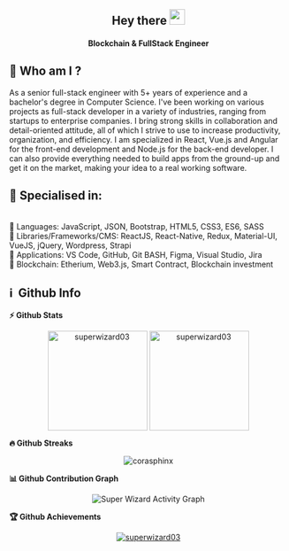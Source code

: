 <h2 align="center">
  Hey there <img src="https://media.giphy.com/media/hvRJCLFzcasrR4ia7z/giphy.gif" width="28">
</h2>

<h4 align='center'>
  Blockchain & FullStack Engineer 
</h4>


## 👩  Who am I ?
<p>
As a senior full-stack engineer with 5+ years of experience and a bachelor's degree in Computer Science.
I've been working on various projects as full-stack developer in a variety of industries, ranging from startups to enterprise companies.
I bring strong skills in collaboration and detail-oriented attitude, all of which I strive to use to increase productivity, organization, and efficiency. I am specialized in React, Vue.js and Angular for the front-end development and Node.js for the back-end developer.
I can also provide everything needed to build apps from the ground-up and get it on the market, making your idea to a real working software.
</p>

<h2>🥇 Specialised in:</h2>
<br>🔸 Languages: JavaScript, JSON, Bootstrap, HTML5, CSS3, ES6, SASS
<br>🔸 Libraries/Frameworks/CMS: ReactJS, React-Native, Redux, Material-UI, VueJS, jQuery, Wordpress, Strapi
<br>🔸 Applications: VS Code, GitHub, Git BASH, Figma, Visual Studio, Jira
<br>🔸 Blockchain: Etherium, Web3.js, Smart Contract, Blockchain investment
<p>

<h2>ℹ️ &nbsp;Github Info</h2>
	
  <summary><b>⚡ Github Stats</b></summary>
<p align="center"><img height="180em" src="https://github-readme-stats.vercel.app/api?username=superwizard03&hide_border=true&count_private=true&show_icons=true&theme=radical" alt="superwizard03" align = "center"/>
<img height="180em" src="https://github-readme-stats.vercel.app/api/top-langs?username=superwizard03&show_icons=true&locale=en&layout=compact&hide_border=true&theme=radical" alt="superwizard03" align = "center"/></p>


 <summary><b>🔥 Github Streaks</b></summary>
<p align="center"><img src="https://github-readme-streak-stats.herokuapp.com/?user=superwizard03&theme=black-ice&hide_border=true&stroke=0000&background=0D1117&ring=e05397&fire=e05397&currStreakLabel=e05397" alt="corasphinx" /></p>


<summary><b>📊 Github Contribution Graph</b></summary>
<p align="center"<a href="#"><img alt="Super Wizard Activity Graph" src="https://activity-graph.herokuapp.com/graph?username=superwizard03&bg_color=0D1117&color=e05397&line=e05397&point=FFFFFF&hide_border=true&" /></a></p>
<!-- </details>
<details>    -->
 <summary><b>🏆 Github Achievements</b></summary>
<p align="center"> <a href="https://github.com/jfu-resume"><img src="https://github-profile-trophy.vercel.app/?username=superwizard03&margin-w=5&theme=radical" alt="superwizard03" /></a> </p>

<br>
